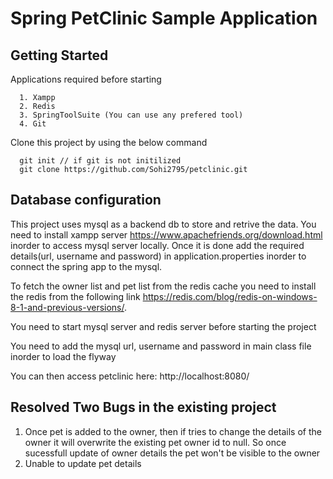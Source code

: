# Spring PetClinic Sample Application

## Getting Started

   Applications required before starting
   
      1. Xampp
      2. Redis
      3. SpringToolSuite (You can use any prefered tool)
      4. Git
   
   Clone this project by using the below command
      
      git init // if git is not initilized
      git clone https://github.com/Sohi2795/petclinic.git

## Database configuration
   This project uses mysql as a backend db to store and retrive the data. You need to install xampp server https://www.apachefriends.org/download.html inorder to access mysql server locally. Once it is done add the required details(url, username and password) in application.properties inorder to connect the spring app to the mysql.
     
   To fetch the owner list and pet list from the redis cache you need to install the redis from the following link https://redis.com/blog/redis-on-windows-8-1-and-previous-versions/.


You need to start mysql server and redis server before starting the project

You need to add the mysql url, username and password in main class file inorder to load the flyway

You can then access petclinic here: http://localhost:8080/


 ## Resolved Two Bugs in the existing project
 1. Once pet is added to the owner, then if tries to change the details of the owner it will overwrite the existing pet owner id to null. So once sucessfull update of owner details the pet won't be visible to the owner 
 2. Unable to update pet details

